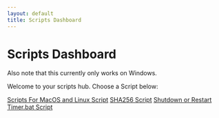 ```yaml
---
layout: default
title: Scripts Dashboard
---
```


<link rel="stylesheet" href="/Scripts/Scripts.css">

#  Scripts Dashboard

Also note that this currently only works on Windows. 

Welcome to your scripts hub. Choose a Script below:

<div class="script-buttons">
  <a href="/Scripts/Scripts-for-linux-and-macos/"class="tools-button">Scripts For MacOS and Linux Script</a>
  <a href="/Scripts/SHA256.bat" class="tools-button">SHA256 Script</a>
  <a href="/Scripts/Scripts/Shutdown-or-Restart-Timer.bat" class="tools-button">Shutdown or Restart Timer.bat Script</a>
</div>

